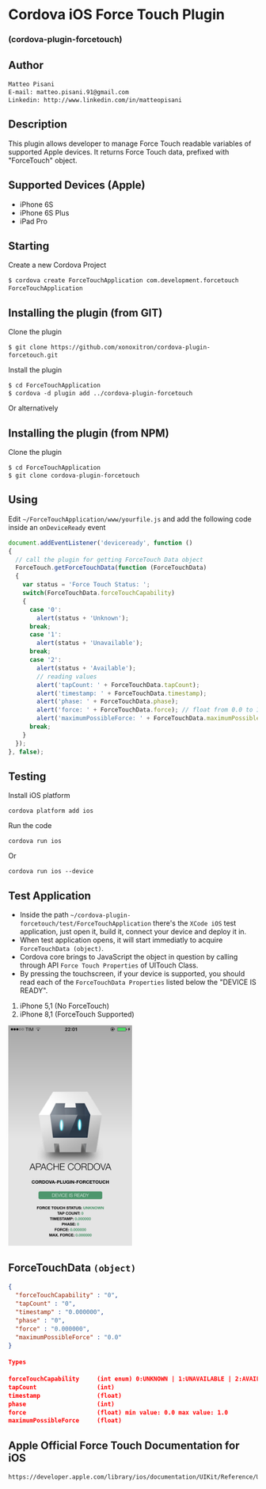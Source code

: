# Cordova iOS Force Touch Plugin
### (cordova-plugin-forcetouch)

## Author
```
Matteo Pisani
E-mail: matteo.pisani.91@gmail.com
Linkedin: http://www.linkedin.com/in/matteopisani
```

## Description
This plugin allows developer to manage Force Touch readable variables of supported Apple devices.
It returns Force Touch data, prefixed with "ForceTouch" object.

## Supported Devices (Apple)
- iPhone 6S
- iPhone 6S Plus
- iPad Pro

## Starting
Create a new Cordova Project

    $ cordova create ForceTouchApplication com.development.forcetouch ForceTouchApplication

## Installing the plugin (from GIT)
Clone the plugin

    $ git clone https://github.com/xonoxitron/cordova-plugin-forcetouch.git

Install the plugin

    $ cd ForceTouchApplication
    $ cordova -d plugin add ../cordova-plugin-forcetouch

Or alternatively

## Installing the plugin (from NPM)
Clone the plugin

    $ cd ForceTouchApplication
    $ git clone cordova-plugin-forcetouch

## Using

Edit `~/ForceTouchApplication/www/yourfile.js` and add the following code inside an `onDeviceReady` event

```js
document.addEventListener('deviceready', function ()
{
  // call the plugin for getting ForceTouch Data object
  ForceTouch.getForceTouchData(function (ForceTouchData)
  {
    var status = 'Force Touch Status: ';
    switch(ForceTouchData.forceTouchCapability)
    {
      case '0':
        alert(status + 'Unknown');
      break;
      case '1':
        alert(status + 'Unavailable');
      break;
      case '2':
        alert(status + 'Available');
        // reading values
        alert('tapCount: ' + ForceTouchData.tapCount);
        alert('timestamp: ' + ForceTouchData.timestamp);
        alert('phase: ' + ForceTouchData.phase);
        alert('force: ' + ForceTouchData.force); // float from 0.0 to 1.0
        alert('maximumPossibleForce: ' + ForceTouchData.maximumPossibleForce); // float
      break;
    }
  });
}, false);
```
## Testing
Install iOS platform

    cordova platform add ios

Run the code

    cordova run ios

Or

    cordova run ios --device

## Test Application
- Inside the path `~/cordova-plugin-forcetouch/test/ForceTouchApplication` there's the `XCode iOS` test application,
just open it, build it, connect your device and deploy it in.
- When test application opens, it will start immediatly to acquire `ForceTouchData (object)`.
- Cordova core brings to JavaScript the object in question by calling through API `Force Touch Properties` of UITouch Class.
- By pressing the touchscreen, if your device is supported, you should read each of the `ForceTouchData Properties` listed below the "DEVICE IS READY".

1. iPhone 5,1 (No ForceTouch)
2. iPhone 8,1 (ForceTouch Supported)

<img src="screens/iPhone5-1.PNG" width="250"/>&nbsp;

## ForceTouchData `(object)`
```json
{
  "forceTouchCapability" : "0",
  "tapCount" : "0",
  "timestamp" : "0.000000",
  "phase" : "0",                  
  "force" : "0.000000",
  "maximumPossibleForce" : "0.0"
}

Types

forceTouchCapability     (int enum) 0:UNKNOWN | 1:UNAVAILABLE | 2:AVAILABLE
tapCount                 (int)
timestamp                (float)
phase                    (int)
force                    (float) min value: 0.0 max value: 1.0
maximumPossibleForce     (float)

```

## Apple Official Force Touch Documentation for iOS
```
https://developer.apple.com/library/ios/documentation/UIKit/Reference/UITouch_Class/index.html
```
